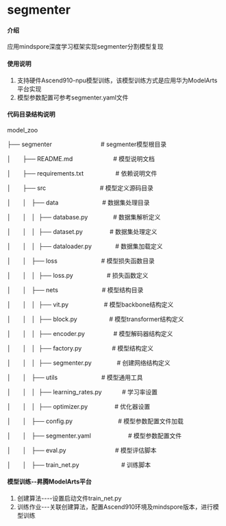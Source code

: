 # segmenter
#### 介绍

应用mindspore深度学习框架实现segmenter分割模型复现

#### 使用说明

1. 支持硬件Ascend910-npu模型训练，该模型训练方式是应用华为ModelArts平台实现
2. 模型参数配置可参考segmenter.yaml文件

#### 代码目录结构说明

model_zoo

├── segmenter                             # segmenter模型根目录

│       ├── README.md                        # 模型说明文档

│       ├── requirements.txt                   # 依赖说明文件

│       ├── src                                # 模型定义源码目录

│       │   ├── data                          # 数据集处理目录

│       │   │  ├── database.py               # 数据集解析定义

│       │   │  ├── dataset.py                # 数据集处理定义

│       │   │  ├── dataloader.py              # 数据集加载定义

│       │   ├── loss                          # 模型损失函数目录

│       │   │  ├── loss.py                    # 损失函数定义

│       │   ├── nets                          # 模型结构目录

│       │   │  ├── vit.py                     # 模型backbone结构定义

│       │   │  ├── block.py                   # 模型transformer结构定义

│       │   │  ├── encoder.py                 # 模型解码器结构定义

│       │   │  ├── factory.py                  # 模型结构定义

│       │   │  ├── segmenter.py               # 创建网络结构定义

│       │   ├── utils                          # 模型通用工具

│       │   │  ├── learning_rates.py            # 学习率设置

│       │   │  ├── optimizer.py                # 优化器设置

│       │   ├── config.py                           # 模型参数配置文件加载

│       │   ├── segmenter.yaml                      # 模型参数配置文件

│       │   ├── eval.py                             # 模型评估脚本

│       │   ├── train_net.py                         # 训练脚本

#### 模型训练--昇腾ModelArts平台

1. 创建算法----设置启动文件train_net.py
2. 训练作业---关联创建算法，配置Ascend910环境及mindspore版本，进行模型训练

#### 

